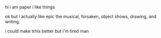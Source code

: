 hi i am paper i like things


ok but i actually like epic the musical, forsaken, object shows, drawing, and writing.

i could make trhis better but i'm tired man

